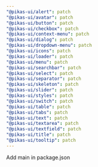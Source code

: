```yaml
---
"@pikas-ui/alert": patch
"@pikas-ui/avatar": patch
"@pikas-ui/button": patch
"@pikas-ui/checkbox": patch
"@pikas-ui/context-menu": patch
"@pikas-ui/dialog": patch
"@pikas-ui/dropdown-menu": patch
"@pikas-ui/icons": patch
"@pikas-ui/loader": patch
"@pikas-ui/menu": patch
"@pikas-ui/searchbar": patch
"@pikas-ui/select": patch
"@pikas-ui/separator": patch
"@pikas-ui/skeleton": patch
"@pikas-ui/slider": patch
"@pikas-ui/styles": patch
"@pikas-ui/switch": patch
"@pikas-ui/table": patch
"@pikas-ui/tabs": patch
"@pikas-ui/text": patch
"@pikas-ui/textarea": patch
"@pikas-ui/textfield": patch
"@pikas-ui/title": patch
"@pikas-ui/tooltip": patch
---
```


Add main in package.json
